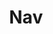 ---
title: '__Nav__'
navs:
  - tech:
    name: 'Tech'
    link: '/tech'
  - tech:
    name: 'Photograph'
    link: '/photograph'
  - tech:
    name: 'Story'
    link: '/story'
  - tech:
    name: 'Muisc'
    link: '/music'
  - tech:
    name: 'About'
    link: '/about'
---